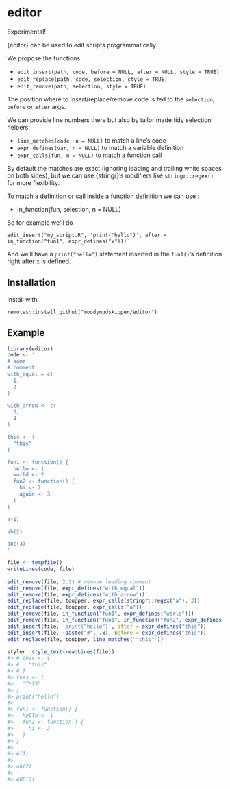 
<!-- README.md is generated from README.Rmd. Please edit that file -->

# editor

Experimental!

{editor} can be used to edit scripts programmatically.

We propose the functions

- `edit_insert(path, code, before = NULL, after = NULL, style = TRUE)`
- `edit_replace(path, code, selection, style = TRUE)`
- `edit_remove(path, selection, style = TRUE)`

The position where to insert/replace/remove code is fed to the
`selection`, `before` or `after` args.

We can provide line numbers there but also by tailor made tidy selection
helpers:

- `line_matches(code, n = NULL)` to match a line’s code
- `expr_defines(var, n = NULL)` to match a variable definition
- `expr_calls(fun, n = NULL)` to match a function call

By default the matches are exact (ignoring leading and trailing white
spaces on both sides), but we can use {stringr}’s modifiers like
`stringr::regex()` for more flexibility.

To match a definition or call inside a function definition we can use :

- in_function(fun, selection, n = NULL)

So for example we’ll do

    edit_insert("my_script.R", 'print("hello")', after = in_function("fun1", expr_defines("x")))`

And we’ll have a `print("hello")` statement inserted in the `fun1()`’s
definition right after `x` is defined.

## Installation

Install with:

    remotes::install_github("moodymudskipper/editor")

## Example

``` r
library(editor)
code <- '
# some
# comment
with_equal = c(
  1,
  2
)

with_arrow <- c(
  3,
  4
)

this <- {
  "this"
}

fun1 <- function() {
  hello <- 1
  world <- 2
  fun2 <- function() {
    hi <- 2
    again <- 3
  }
}

a(1)

ab(2)

abc(3)
'

file <- tempfile()
writeLines(code, file)
  
edit_remove(file, 2:3) # remove leading comment
edit_remove(file, expr_defines("with_equal"))
edit_remove(file, expr_defines("with_arrow"))
edit_replace(file, toupper, expr_calls(stringr::regex("a"), 3))
edit_replace(file, toupper, expr_calls("a"))
edit_remove(file, in_function("fun1", expr_defines("world")))
edit_remove(file, in_function("fun1", in_function("fun2", expr_defines("again"))))
edit_insert(file, 'print("hello")', after = expr_defines("this"))
edit_insert(file, ~paste("#", .x), before = expr_defines("this"))
edit_replace(file, toupper, line_matches('"this"'))
  
styler::style_text(readLines(file))
#> # this <- {
#> #   "this"
#> # }
#> this <- {
#>   "THIS"
#> }
#> print("hello")
#> 
#> fun1 <- function() {
#>   hello <- 1
#>   fun2 <- function() {
#>     hi <- 2
#>   }
#> }
#> 
#> A(1)
#> 
#> ab(2)
#> 
#> ABC(3)
```
